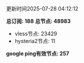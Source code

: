 更新时间2025-07-28 04:12:12

**总订阅: 188**
**总节点: 48983**
- vless节点: 23429
- hysteria2节点: 11

**google ping有效节点: 257**
